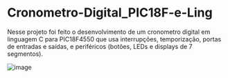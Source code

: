 # Cronometro-Digital_PIC18F-e-Ling

Nesse projeto foi feito o desenvolvimento de um cronometro digital em linguagem C para PIC18F4550 que usa interrupções, temporização, portas de entradas e saídas, e periféricos (botões, LEDs e displays de 7 segmentos).

  ![image](https://github.com/diogobsouzaa/Cronometro-Digital_PIC18F-e-Ling/assets/113189511/ab7f81b2-00db-4526-bbb1-e5f7f138f0e3)
